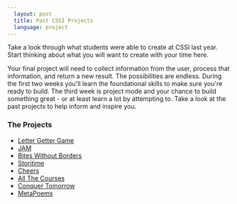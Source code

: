 ```yaml
---
  layout: post
  title: Past CSSI Projects
  language: project
---
```


Take a look through what students were able to create at CSSI last year. Start thinking about what you will want to create with your time here.

Your final project will need to collect information from the user, process that information, and return a new result. The possibilities are endless. During the first two weeks you'll learn the foundational skills to make sure you're ready to build. The third week is project mode and your chance to build something great - or at least learn a lot by attempting to. Take a look at the past projects to help inform and inspire you.

###  The Projects
* [Letter Getter Game](https://letter-getter-game.appspot.com)
* [JAM](http://jam-cssi.appspot.com/)
* [Bites Without Borders](https://bites-without-borders.appspot.com/)
* [Storitime](http://cssi-storitime.appspot.com/)
* [Cheers](http://cheers-jei.appspot.com/)
* [All The Courses](http://www.all-the-courses.appspot.com/)
* [Conquer Tomorrow](http://bucket-1027.appspot.com/)
* [MetaPoems](https://metapoems.appspot.com)
